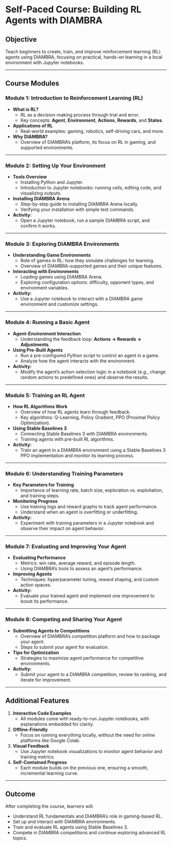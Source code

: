 # Self-Paced Course: Building RL Agents with DIAMBRA

## Objective
Teach beginners to create, train, and improve reinforcement learning (RL) agents using DIAMBRA, focusing on practical, hands-on learning in a local environment with Jupyter notebooks.

---

## Course Modules

### Module 1: Introduction to Reinforcement Learning (RL)
- **What is RL?**
  - RL as a decision-making process through trial and error.
  - Key concepts: **Agent**, **Environment**, **Actions**, **Rewards**, and **States**.
- **Applications of RL**
  - Real-world examples: gaming, robotics, self-driving cars, and more.
- **Why DIAMBRA?**
  - Overview of DIAMBRA’s platform, its focus on RL in gaming, and supported environments.

---

### Module 2: Setting Up Your Environment
- **Tools Overview**
  - Installing Python and Jupyter.
  - Introduction to Jupyter notebooks: running cells, editing code, and visualizing outputs.
- **Installing DIAMBRA Arena**
  - Step-by-step guide to installing DIAMBRA Arena locally.
  - Verifying your installation with simple test commands.
- **Activity:**
  - Open a Jupyter notebook, run a sample DIAMBRA script, and confirm it works.

---

### Module 3: Exploring DIAMBRA Environments
- **Understanding Game Environments**
  - Role of games in RL: how they simulate challenges for learning.
  - Overview of DIAMBRA-supported games and their unique features.
- **Interacting with Environments**
  - Loading games using DIAMBRA Arena.
  - Exploring configuration options: difficulty, opponent types, and environment variables.
- **Activity:**
  - Use a Jupyter notebook to interact with a DIAMBRA game environment and customize settings.

---

### Module 4: Running a Basic Agent
- **Agent-Environment Interaction**
  - Understanding the feedback loop: **Actions → Rewards → Adjustments**.
- **Using Pre-Built Agents**
  - Run a pre-configured Python script to control an agent in a game.
  - Analyze how the agent interacts with the environment.
- **Activity:**
  - Modify the agent’s action-selection logic in a notebook (e.g., change random actions to predefined ones) and observe the results.

---

### Module 5: Training an RL Agent
- **How RL Algorithms Work**
  - Overview of how RL agents learn through feedback.
  - Key algorithms: Q-Learning, Policy Gradient, PPO (Proximal Policy Optimization).
- **Using Stable Baselines 3**
  - Connecting Stable Baselines 3 with DIAMBRA environments.
  - Training agents with pre-built RL algorithms.
- **Activity:**
  - Train an agent in a DIAMBRA environment using a Stable Baselines 3 PPO implementation and monitor its learning process.

---

### Module 6: Understanding Training Parameters
- **Key Parameters for Training**
  - Importance of learning rate, batch size, exploration vs. exploitation, and training steps.
- **Monitoring Progress**
  - Use training logs and reward graphs to track agent performance.
  - Understand when an agent is overfitting or underfitting.
- **Activity:**
  - Experiment with training parameters in a Jupyter notebook and observe their impact on agent behavior.

---

### Module 7: Evaluating and Improving Your Agent
- **Evaluating Performance**
  - Metrics: win rate, average reward, and episode length.
  - Using DIAMBRA’s tools to assess an agent’s performance.
- **Improving Agents**
  - Techniques: hyperparameter tuning, reward shaping, and custom action spaces.
- **Activity:**
  - Evaluate your trained agent and implement one improvement to boost its performance.

---

### Module 8: Competing and Sharing Your Agent
- **Submitting Agents to Competitions**
  - Overview of DIAMBRA’s competition platform and how to package your agent.
  - Steps to submit your agent for evaluation.
- **Tips for Optimization**
  - Strategies to maximize agent performance for competitive environments.
- **Activity:**
  - Submit your agent to a DIAMBRA competition, review its ranking, and iterate for improvement.

---

## Additional Features

1. **Interactive Code Examples**
   - All modules come with ready-to-run Jupyter notebooks, with explanations embedded for clarity.
2. **Offline-Friendly**
   - Focus on running everything locally, without the need for online platforms like Google Colab.
3. **Visual Feedback**
   - Use Jupyter notebook visualizations to monitor agent behavior and training metrics.
4. **Self-Contained Progress**
   - Each module builds on the previous one, ensuring a smooth, incremental learning curve.

---

## Outcome
After completing the course, learners will:
- Understand RL fundamentals and DIAMBRA’s role in gaming-based RL.
- Set up and interact with DIAMBRA environments.
- Train and evaluate RL agents using Stable Baselines 3.
- Compete in DIAMBRA competitions and continue exploring advanced RL topics.
